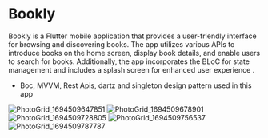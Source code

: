 # Bookly

Bookly is a Flutter mobile application that provides a user-friendly interface for browsing and discovering books. The app utilizes various APIs to introduce books on the home screen, display book details, and enable users to search for books. Additionally, the app incorporates the BLoC for state management and includes a splash screen for enhanced user experience .
- Boc, MVVM, Rest Apis, dartz and singleton design pattern used in this app
 
![PhotoGrid_1694509647851](https://github.com/Alyaatalaat28/Bookly/assets/78979377/f709a8c3-b416-4ddc-aad5-8bdcfbe4cba1)
![PhotoGrid_1694509678901](https://github.com/Alyaatalaat28/Bookly/assets/78979377/6c363bf9-5300-4ae9-8a46-1be81372366f)
![PhotoGrid_1694509728805](https://github.com/Alyaatalaat28/Bookly/assets/78979377/fe0f0005-2ae2-4e65-93db-c6a38f77fdaa)
![PhotoGrid_1694509756537](https://github.com/Alyaatalaat28/Bookly/assets/78979377/604c0477-c479-4c9b-ab55-c446168bcaeb)
![PhotoGrid_1694509787787](https://github.com/Alyaatalaat28/Bookly/assets/78979377/9a9e8e17-9e8b-4e10-83a7-41a01448d726)
